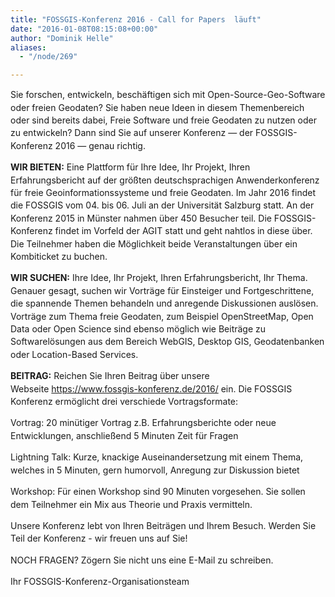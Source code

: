 ```yaml
---
title: "FOSSGIS-Konferenz 2016 - Call for Papers  läuft"
date: "2016-01-08T08:15:08+00:00"
author: "Dominik Helle"
aliases:
  - "/node/269"

---
```


<p class="p1"><span style="line-height: 20.4px;">Sie forschen, entwickeln, beschäftigen sich mit Open-Source-Geo-Software oder freien Geodaten? Sie haben neue Ideen in diesem Themenbereich oder sind bereits dabei, Freie Software und freie Geodaten zu nutzen oder zu entwickeln? Dann sind Sie auf unserer Konferenz &mdash; der FOSSGIS-Konferenz 2016 &mdash; genau richtig.</span></p>
<p class="p2"><span style="line-height: 20.4px;"><strong>WIR BIETEN:</strong> Eine Plattform für Ihre Idee, Ihr Projekt, Ihren Erfahrungsbericht auf der größten deutschsprachigen Anwenderkonferenz für freie Geoinformationssysteme und freie Geodaten. Im Jahr 2016 findet die FOSSGIS vom 04. bis 06. Juli an der Universität Salzburg statt. An der Konferenz 2015 in Münster nahmen über 450 Besucher teil. Die FOSSGIS-Konferenz findet im Vorfeld der AGIT statt und geht nahtlos in diese über. Die Teilnehmer haben die Möglichkeit beide Veranstaltungen über ein Kombiticket zu buchen.</span></p>
<p class="p2"><span style="line-height: 20.4px;"><strong>WIR SUCHEN:</strong> Ihre Idee, Ihr Projekt, Ihren Erfahrungsbericht, Ihr Thema. Genauer gesagt, suchen wir Vorträge für Einsteiger und Fortgeschrittene, die spannende Themen behandeln und anregende Diskussionen auslösen. Vorträge zum Thema freie Geodaten, zum Beispiel OpenStreetMap, Open Data oder Open Science sind ebenso möglich wie Beiträge zu Softwarelösungen aus dem Bereich WebGIS, Desktop GIS, Geodatenbanken oder Location-Based Services.</span></p>
<p class="p2"><span style="line-height: 20.4px;"><strong>BEITRAG:</strong> Reichen Sie Ihren Beitrag über unsere Webseite&nbsp;</span><span class="s3" style="line-height: 20.4px;"><a href="https://www.fossgis-konferenz.de/2016/" style="line-height: 20.4px;">https://www.fossgis-konferenz.de/2016/</a></span><span style="line-height: 20.4px;">&nbsp;ein. Die FOSSGIS Konferenz ermöglicht drei verschiede Vortragsformate:</span></p>
<p class="p2"><span style="line-height: 20.4px;">Vortrag: 20 minütiger Vortrag z.B. Erfahrungsberichte oder neue Entwicklungen, anschließend 5 Minuten Zeit für Fragen</span></p>
<p class="p2"><span style="line-height: 20.4px;">Lightning Talk: Kurze, knackige Auseinandersetzung mit einem Thema, welches in 5 Minuten, gern humorvoll, Anregung zur Diskussion bietet</span></p>
<p class="p2"><span style="line-height: 20.4px;">Workshop: Für einen Workshop sind 90 Minuten vorgesehen. Sie sollen dem Teilnehmer ein Mix aus Theorie und Praxis vermitteln.</span></p>
<p class="p2"><span style="line-height: 20.4px;">Unsere Konferenz lebt von Ihren Beiträgen und Ihrem Besuch. Werden Sie Teil der Konferenz - wir freuen uns auf Sie!</span></p>
<p class="p2"><span style="line-height: 20.4px;">NOCH FRAGEN? Zögern Sie nicht uns eine E-Mail zu schreiben.</span></p>
<p class="p2"><span style="line-height: 20.4px;">Ihr FOSSGIS-Konferenz-Organisationsteam</span></p>
